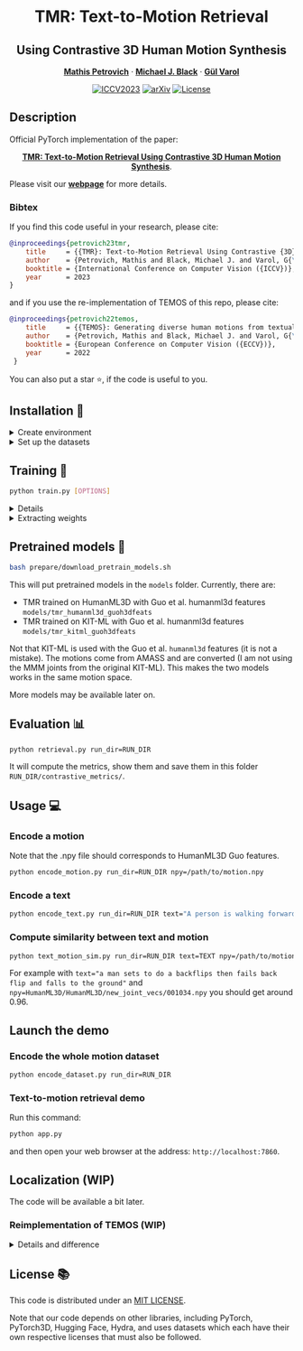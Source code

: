 <div align="center">

# TMR: Text-to-Motion Retrieval
## Using Contrastive 3D Human Motion Synthesis

<a href="https://mathis.petrovich.fr"><strong>Mathis Petrovich</strong></a>
·
<a href="https://ps.is.mpg.de/~black"><strong>Michael J. Black</strong></a>
·
<a href="https://imagine.enpc.fr/~varolg"><strong>G&#252;l Varol</strong></a>


[![ICCV2023](https://img.shields.io/badge/ICCV-2023-9065CA.svg?logo=ICCV)](https://iccv2023.thecvf.com)
[![arXiv](https://img.shields.io/badge/arXiv-TMR-A10717.svg?logo=arXiv)](https://arxiv.org/abs/2305.00976)
[![License](https://img.shields.io/badge/License-MIT-green.svg)]()

</div>


## Description
Official PyTorch implementation of the paper:
<div align="center">

[**TMR: Text-to-Motion Retrieval Using Contrastive 3D Human Motion Synthesis**](https://arxiv.org/abs/2305.00976).

</div>

Please visit our [**webpage**](https://mathis.petrovich.fr/tmr/) for more details.

### Bibtex
If you find this code useful in your research, please cite:

```bibtex
@inproceedings{petrovich23tmr,
    title     = {{TMR}: Text-to-Motion Retrieval Using Contrastive {3D} Human Motion Synthesis},
    author    = {Petrovich, Mathis and Black, Michael J. and Varol, G{\"u}l},
    booktitle = {International Conference on Computer Vision ({ICCV})},
    year      = 2023
}
```
and if you use the re-implementation of TEMOS of this repo, please cite:

```bibtex
@inproceedings{petrovich22temos,
    title     = {{TEMOS}: Generating diverse human motions from textual descriptions},
    author    = {Petrovich, Mathis and Black, Michael J. and Varol, G{\"u}l},
    booktitle = {European Conference on Computer Vision ({ECCV})},
    year      = 2022
 }
```

You can also put a star :star:, if the code is useful to you.

## Installation :construction_worker:

<details><summary>Create environment</summary>
&emsp;

Create a python virtual environnement:
```bash
python -m venv ~/.venv/TMR
source ~/.venv/TMR/bin/activate
```

Install [PyTorch](https://pytorch.org/get-started/locally/)
```bash
python -m pip install torch torchvision --index-url https://download.pytorch.org/whl/cu118
```

Then install remaining packages:
```
python -m pip install -r requirements.txt
```

which corresponds to the packages: pytorch_lightning, einops, hydra-core, hydra-colorlog, orjson, tqdm, scipy.
The code was tested on Python 3.10.12 and PyTorch 2.0.1.

</details>

<details><summary>Set up the datasets</summary>

### Introduction
The process is a little bit different than other repos because we need to have a common reprensenation for HumanML3D, KITML and BABEL (to be able to train on one, and evaluate on another).
If you are currious about the details, I recommand you to read this file: [DATASETS.md](DATASETS.md). I also put the bibtex files of the datasets, which I recommand you to cite.

### Get the data
Please follow the instructions of the ``raw_pose_processing.ipynb`` of the [HumanML3D](https://github.com/EricGuo5513/HumanML3D) repo, to get the ``pose_data`` folder.
Then copy or symlink the pose_data folder in ``datasets/motions/``:
```bash
ln -s /path/to/HumanML3D/pose_data datasets/motions/pose_data
```

### Compute the features
Run the following command, to compute the HumanML3D Guo features on the whole AMASS (+HumanAct12) dataset.

```bash
python -m prepare.compute_guoh3dfeats
```

It should process the features (+ mirrored version) and saved them in ``datasets/motions/guoh3dfeats``.


### Compute the text embeddings
Run this command to compute the sentence embeddings and token embeddings used in TMR for each datasets.

```bash
python -m prepare.text_embeddings data=humanml3d
```

This will save:
- the token embeddings of ``distilbert`` in ``datasets/annotations/humanml3d/token_embeddings``
- the sentence embeddings of ``all-mpnet-base-v2`` in ``datasets/annotations/humanml3d/sent_embeddings``


### Compute statistics (already done for you)

To get statistics of the motion distribution for each datasets, you can run the following commands. It is already included in the repo, so you don't have to. The statistics are computed on the training set.

```bash
python -m prepare.motion_stats data=humanml3d
```

It will save the statistics (``mean.pt`` and ``std.pt``) in this folder ``stats/humanml3d/guoh3dfeats``. You can replace ``data=humanml3d`` with ``data=kitml`` or ``data=babel`` anywhere in this repo.

</details>

## Training :rocket:

```bash
python train.py [OPTIONS]
```

<details><summary>Details</summary>
&emsp;

By default, it will train TMR on HumanML3D and store the folder in ``outputs/tmr_humanml3d_guoh3dfeats`` which I will call ``RUN_DIR``.
The other options are:

#### Models:
- ``model=tmr``: TMR (by default)
- ``model=temos``: TEMOS

#### Datasets:
- ``data=humanml3d``: HumanML3D (by default)
- ``data=kitml``: KIT-ML
- ``data=babel``: BABEL

</details>

<details><summary>Extracting weights</summary>
&emsp;

After training, run the following command, to extract the weights from the checkpoint:

```bash
python extract.py run_dir=RUN_DIR
```

It will take the last checkpoint by default. This should create the folder ``RUN_DIR/last_weights`` and populate it with the files: ``motion_decoder.pt``, ``motion_encoder.pt`` and ``text_encoder.pt``.
This process makes loading models faster, it does not depends on the file structure anymore, and each module can be loaded independently. This is already done for pretrained models.

</details>

## Pretrained models :dvd:

```bash
bash prepare/download_pretrain_models.sh
```

This will put pretrained models in the ``models`` folder.
Currently, there are:
- TMR trained on HumanML3D with Guo et al. humanml3d features ``models/tmr_humanml3d_guoh3dfeats``
- TMR trained on KIT-ML with Guo et al. humanml3d features ``models/tmr_kitml_guoh3dfeats``

Not that KIT-ML is used with the Guo et al. ``humanml3d`` features (it is not a mistake). The motions come from AMASS and are converted (I am not using the MMM joints from the original KIT-ML).
This makes the two models works in the same motion space.

More models may be available later on.

## Evaluation :bar_chart:

```bash
python retrieval.py run_dir=RUN_DIR
```

It will compute the metrics, show them and save them in this folder ``RUN_DIR/contrastive_metrics/``.


## Usage :computer:

### Encode a motion
Note that the .npy file should corresponds to HumanML3D Guo features.

```bash
python encode_motion.py run_dir=RUN_DIR npy=/path/to/motion.npy
```

### Encode a text

```bash
python encode_text.py run_dir=RUN_DIR text="A person is walking forward."
```

### Compute similarity between text and motion
```bash
python text_motion_sim.py run_dir=RUN_DIR text=TEXT npy=/path/to/motion.npy
```
For example with ``text="a man sets to do a backflips then fails back flip and falls to the ground"`` and ``npy=HumanML3D/HumanML3D/new_joint_vecs/001034.npy`` you should get around 0.96.


## Launch the demo

### Encode the whole motion dataset
```bash
python encode_dataset.py run_dir=RUN_DIR
```


### Text-to-motion retrieval demo
Run this command:

```bash
python app.py
```

and then open your web browser at the address: ``http://localhost:7860``.

## Localization (WIP)

The code will be available a bit later.


### Reimplementation of TEMOS (WIP)

<details><summary>Details and difference</summary>
&emsp;

[TEMOS code](https://github.com/Mathux/TEMOS) was probably a bit too abstract and some users struggle to understand it. As TMR and TEMOS share a similar architecture, I took the opportunity to rewrite TEMOS in this repo [src/model/temos.py](src/model/temos.py) to make it more user friendly. Note that in this repo, the motion representation is different from the original TEMOS paper (see [DATASETS.md](DATASETS.md) for more details). Another difference is that I precompute the token embeddings (from distilbert) beforehand (as I am not finetunning the distilbert for the final model). This makes the training around x2 faster and it is more memory efficient.

The code and the generations are not fully tested yet, I will update the README with pretrained models and more information later.

</details>


## License :books:
This code is distributed under an [MIT LICENSE](LICENSE).

Note that our code depends on other libraries, including PyTorch, PyTorch3D, Hugging Face, Hydra, and uses datasets which each have their own respective licenses that must also be followed.
